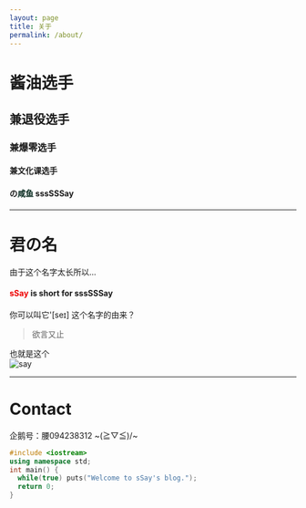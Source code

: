 ```yaml
---
layout: page
title: 关于
permalink: /about/
---
```

# 酱油选手
## 兼退役选手
### 兼爆零选手
#### 兼文化课选手
#### の<font color = "##8A2BE2">咸鱼</font> sssSSSay
* * *
# 君の名
由于这个名字太长所以...   
#### <font color = "#EE0000">sSay</font> is short for sssSSSay
你可以叫它'[seɪ]
这个名字的由来？
> 欲言又止  

也就是这个   
![say](http://imglf1.nosdn.127.net/img/L3owcXMvOE5FVmh1RUIvVkZPRmpZdzdFRjRaekhQYm8zTHVXdjRFYjJ0dGJmd2JWTW9QclVnPT0.png?imageView&thumbnail=500x0&quality=96&stripmeta=0&type=jpg)
* * *
# Contact
企鹅号：腰094238312
~\(≧▽≦)/~
```c++
#include <iostream>
using namespace std;
int main() {
  while(true) puts("Welcome to sSay's blog.");
  return 0;
}
```
